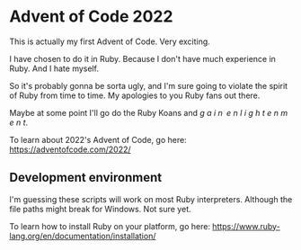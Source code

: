 # Advent of Code 2022
This is actually my first Advent of Code. Very exciting.

I have chosen to do it in Ruby. Because I don't have much experience in Ruby. And I hate myself.

So it's probably gonna be sorta ugly, and I'm sure going to violate the spirit of Ruby from time to time. My apologies to you Ruby fans out there.

Maybe at some point I'll go do the Ruby Koans and *g a i n&ensp;e n l i g h t e n m e n t*.

To learn about 2022's Advent of Code, go here: https://adventofcode.com/2022/

## Development environment
I'm guessing these scripts will work on most Ruby interpreters. Although the file paths might break for Windows. Not sure yet.

To learn how to install Ruby on your platform, go here: https://www.ruby-lang.org/en/documentation/installation/
